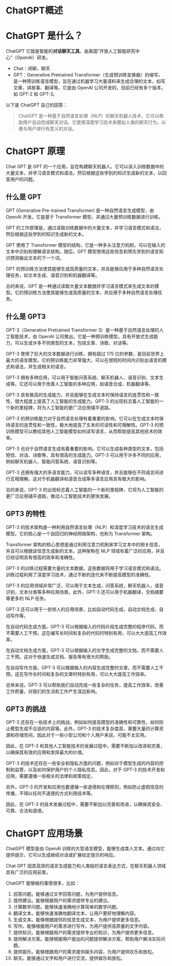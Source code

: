 <h1 class="article-title no-number">ChatGPT概述</h1>

# ChatGPT 是什么？

ChatGPT 它就是智能的**对话聊天工具**，由美国“开放人工智能研究中心”（OpenAI）研发。

- Chat：闲聊，聊天
- GPT：Generative Pretrained Transformer（生成预训练变换器）的缩写，是一种预训练语言模型，旨在通过机器学习大量语料来生成合理的文本，如写文章、讲故事、翻译等。它是由 OpenAI 公司开发的，目前已经有多个版本，如 GPT-2 和 GPT-3。

以下是 ChatGPT 自己的回答：

> ChatGPT 是一种基于自然语言处理（NLP）的聊天机器人技术，它可以帮助用户自动完成聊天对话。它使用深度学习技术来模拟人类的聊天行为，以便与用户进行有意义的对话。

# ChatGPT 原理

Chat GPT 是 GPT 的一个应用，旨在构建聊天机器人。它可以读入训练数据中的大量文本，并学习语言模式和语法，然后根据这些学到的知识生成新的文本，以回答用户的问题。

## 什么是 GPT

GPT (Generative Pre-trained Transformer) 是一种自然语言生成模型，由 OpenAI 开发。它是基于 Transformer 模型，并通过大量预训练数据进行训练。

GPT 的工作原理是，通过读取训练数据中的大量文本，并学习语言模式和语法，然后根据这些学到的知识生成新的文本。

GPT 使用了 Transformer 模型的结构，它是一种多头注意力机制，可以在输入的文本中识别和理解语言结构。随后，GPT 模型使用这些信息和预先学到的语言知识预测输出文本的下一个词。

GPT 的预训练方法使其能够生成高质量的文本，并且能够应用于多种自然语言处理任务，如文本生成、语音识别和机器翻译等。

总的来说，GPT 是一种通过读取大量文本数据并学习语言模式来生成文本的模型。它的预训练方法使其能够生成高质量的文本，并应用于多种自然语言处理任务。

## 什么是 GPT3

GPT-3（Generative Pretrained Transformer 3）是一种基于自然语言处理的人工智能技术，由 OpenAI 公司推出。它是一种预训练模型，具有开放式生成能力，可以生成许多不同类型的文本，包括文章、诗歌、对话等。

GPT-3 使用了巨大的文本数据进行训练，拥有超过 175 亿的参数，是目前世界上最大的语言模型。它的预训练能力非常强大，可以在很短的时间内识别出语言的模式和语法，并生成相关的语言。

GPT-3 拥有多种应用，可以用于智能问答系统、聊天机器人、语音识别、文本生成等。它还可以用于改善人工智能的多种应用，如语音合成、机器翻译等。

GPT-3 具有极高的生成能力，并且能够在生成文本时保持语言的连贯性和一致性，很大程度上提高了人工智能的生成能力。GPT-3 的出现标志着人工智能的一个新的里程碑，将为人工智能的更广泛应用铺平道路。

GPT-3 的预训练能力对于自然语言处理有着重要的影响。它可以在生成文本时保持语言的连贯性和一致性，极大地提高了文本的可读性和可理解性。GPT-3 的预训练模型可以教给其他人工智能模型如何读写语言，从而帮助提高其他技术的效率。

GPT-3 也对于自然语言生成有着重要的影响。它可以生成各种类型的文本，包括短信、对话、诗歌等，具有很高的生成能力。GPT-3 可以用于许多不同的应用，例如聊天机器人、智能问答系统、语音识别等。

GPT-3 还拥有强大的多语言能力，可以读写多种语言，并且能够在不同语言间进行互相理解。这对于机器翻译和语音合成等多语言应用具有极大的影响。

总的来说，GPT-3 的出现标志着人工智能的一个新的里程碑，它将为人工智能的更广泛应用铺平道路，推动人工智能技术的更快发展。

## GPT3 的特性

GPT-3 的技术架构是一种利用自然语言处理（NLP）和深度学习技术的语言生成模型。它的核心是一个自回归的神经网络架构，也称为 Transformer 架构。

Transformer 架构的核心思想是通过利用注意力机制来学习文本中的相关信息，并且可以根据该信息生成新的文本。这种架构在 NLP 领域有着广泛的应用，并且已经证明具有很高的效率和准确性。

GPT-3 的训练过程需要大量的文本数据，这些数据将用于学习语言模式和语法。训练过程利用了深度学习技术，通过不断的迭代来不断提高模型的准确性。

GPT-3 的应用领域非常广泛，可以用于文本生成，问答系统，聊天机器人，语音识别，文本分类等多种应用场景。此外，GPT-3 还可以用于机器翻译，文档摘要等更多的 NLP 任务。

GPT-3 还可以用于一些惊人的应用场景，比如自动代码生成，自动文档生成，自动写作等。

在自动代码生成方面，GPT-3 可以根据输入的代码片段生成完整的程序代码，而不需要人工干预。这在编写长时间和复杂的代码时特别有用，可以大大提高工作效率。

在自动文档生成方面，GPT-3 可以根据输入的文字生成完整的文档，而不需要人工干预。这对于快速生成文档、报告等有很大的帮助。

在自动写作方面，GPT-3 可以根据输入的内容生成完整的文章，而不需要人工干预。这在写作长时间和复杂的文章时特别有用，可以大大提高工作效率。

总体来说，GPT-3 可以帮助我们自动完成一些复杂的任务，提高工作效率，改善工作质量，对我们的生活和工作产生深远影响。

## GPT3 的挑战

GPT-3 还存在一些技术上的挑战，例如如何提高模型的准确性和可靠性，如何防止模型生成不合适的内容等。此外，GPT-3 的技术复杂度高，需要大量的计算资源和存储空间，因此对于一些小型公司和个人用户来说，可能不太实用。

因此，在 GPT-3 和其他人工智能技术的发展过程中，需要不断加以改进和完善，以确保其有效的应用和发挥最大的价值。

GPT-3 的技术还存在一些安全和隐私方面的问题，例如对于模型生成的内容的控制和监管，以及如何保护用户的个人隐私信息。因此，对于 GPT-3 的技术开发和应用，需要遵循一些相关的法律和政策规定。

另外，GPT-3 的开发和应用也要遵循一些道德和伦理原则，例如防止虚假信息的传播，不得以任何不道德的方式利用技术等。

因此，在 GPT-3 的技术发展过程中，需要不断加以完善和改进，以确保其安全、可靠、合法和道德。

# ChatGPT 应用场景

ChatGPT 模型是由 OpenAI 训练的大型语言模型，能够生成类人文本。通过向它提供提示，它可以生成继续对话或扩展给定提示的响应。

Chat GPT 因其高效的语言生成能力和人类般的语言表达方式，在聊天机器人领域具有广泛的应用前景。

ChatGPT 能够做的事情很多，比如：

1. 回答问题。能够通过文字回答问题，为用户提供信息。
2. 提供建议。能够根据用户的需求提供专业的建议。
3. 计算数学问题。能够快速准确地计算简单的数学问题。
4. 翻译文本。能够快速准确地翻译文本，让用户更好地理解内容。
5. 生成文本。能够根据提供的信息生成文本，为用户提供更多信息。
6. 写作。能够根据用户的需求进行写作，为用户提供高质量的文字内容。
7. 提供知识。能够根据用户的需求提供专业的知识，为用户提供更多信息。
8. 提供解决方案。能够根据用户提出的问题提供解决方案，帮助用户解决实际问题。
9. 提供娱乐。能够根据用户的需求提供娱乐内容，为用户提供欢乐和放松。
10. 聊天。能够通过文字和用户进行交流，提供娱乐和放松。

